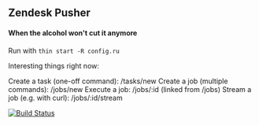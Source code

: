 ## Zendesk Pusher
#### When the alcohol won't cut it anymore

Run with `thin start -R config.ru`

Interesting things right now:

Create a task (one-off command): /tasks/new
Create a job (multiple commands): /jobs/new
Execute a job: /jobs/:id (linked from /jobs)
Stream a job (e.g. with curl): /jobs/:id/stream

[![Build Status](https://magnum.travis-ci.com/zendesk/zendesk_deploy_service.png?token=tT5LJyhhszj8vXK8jzQA&branch=master)](https://magnum.travis-ci.com/zendesk/zendesk_deploy_service)
